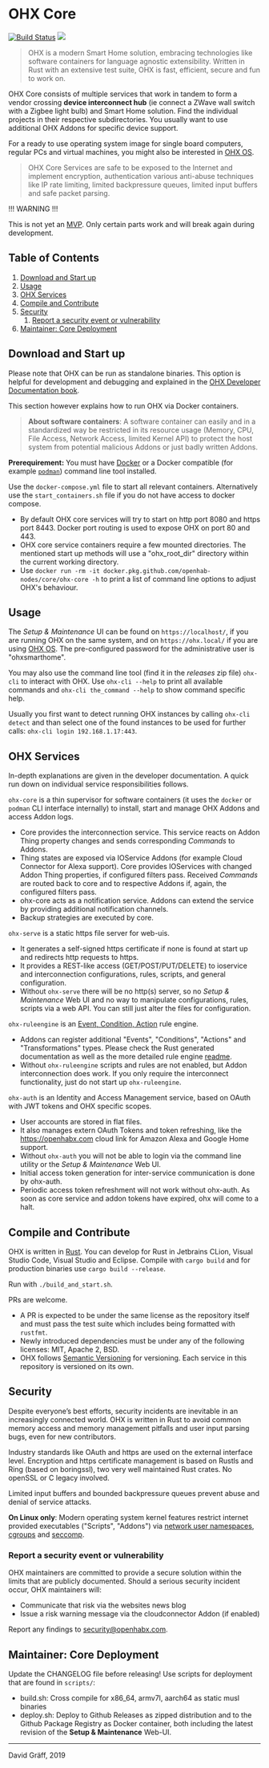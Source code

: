 # OHX Core

[![Build Status](https://github.com/openhab-nodes/core/workflows/test/badge.svg)](https://github.com/openhab-nodes/core/actions)
[![](https://img.shields.io/badge/license-MIT-blue.svg)](http://opensource.org/licenses/MIT)

> OHX is a modern Smart Home solution, embracing technologies like software containers for language agnostic extensibility.
> Written in Rust with an extensive test suite, OHX is fast, efficient, secure and fun to work on.

OHX Core consists of multiple services that work in tandem to form a vendor crossing **device interconnect hub** 
(ie connect a ZWave wall switch with a Zigbee light bulb) and Smart Home solution.
Find the individual projects in their respective subdirectories.
You usually want to use additional OHX Addons for specific device support.

For a ready to use operating system image for single board computers, regular PCs and virtual machines,
you might also be interested in [OHX OS](https://github.com/openhab-nodes/ohx-os/).

> OHX Core Services are safe to be exposed to the Internet and implement encryption, authentication various anti-abuse techniques
like IP rate limiting, limited backpressure queues, limited input buffers and safe packet parsing.


!!! WARNING !!!

This is not yet an [MVP](https://en.wikipedia.org/wiki/Minimum_viable_product).
Only certain parts work and will break again during development.

## Table of Contents

1. [Download and Start up](#download-and-start-up)
1. [Usage](#usage)
1. [OHX Services](#ohx-services)
1. [Compile and Contribute](#compile-and-contribute)
1. [Security](#security)
	1. [Report a security event or vulnerability](#report-a-security-event-or-vulnerability)
1. [Maintainer: Core Deployment](#maintainer-core-deployment)

## Download and Start up

Please note that OHX can be run as standalone binaries.
This option is helpful for development and debugging and explained in the [OHX Developer Documentation book](https://github.com/openhab-nodes/core).

This section however explains how to run OHX via Docker containers.

> **About software containers**: A software container can easily and in a standardized way be restricted in its resource usage
(Memory, CPU, File Access, Network Access, limited Kernel API) to protect the host system from potential malicious Addons or just badly written Addons.

**Prerequirement:** You must have [Docker](https://www.docker.com/products/docker-desktop) or a Docker compatible (for example [`podman`](https://podman.io/getting-started/installation)) command line tool installed.

Use the `docker-compose.yml` file to start all relevant containers.
Alternatively use the `start_containers.sh` file if you do not have access to docker compose.

- By default OHX core services will try to start on http port 8080 and https port 8443.
  Docker port routing is used to expose OHX on port 80 and 443.
- OHX core service containers require a few mounted directories.
  The mentioned start up methods will use a "ohx_root_dir" directory within the current working directory.
- Use  `docker run -rm -it docker.pkg.github.com/openhab-nodes/core/ohx-core -h` to print a list of command line options to adjust OHX's behaviour.

## Usage

The *Setup & Maintenance* UI can be found on `https://localhost/`, if you are running OHX on the same system,
and on `https://ohx.local/` if you are using [OHX OS](https://github.com/openhab-nodes/ohx-os/).
The pre-configured password for the administrative user is "ohxsmarthome".

You may also use the command line tool (find it in the *releases* zip file) `ohx-cli` to interact with OHX.
Use `ohx-cli --help` to print all available commands and `ohx-cli the_command --help` to show command specific help.

Usually you first want to detect running OHX instances by calling `ohx-cli detect` and than select one of the found
instances to be used for further calls: `ohx-cli login 192.168.1.17:443`.

## OHX Services

In-depth explanations are given in the developer documentation.
A quick run down on individual service responsibilities follows.

`ohx-core` is a thin supervisor for software containers (it uses the `docker` or `podman` CLI interface internally)
  to install, start and manage OHX Addons and access Addon logs.
- Core provides the interconnection service.
  This service reacts on Addon Thing property changes and sends corresponding *Commands* to Addons.
- Thing states are exposed via IOService Addons (for example Cloud Connector for Alexa support).
  Core provides IOServices with changed Addon Thing properties, if configured filters pass.
  Received *Commands* are routed back to core and to respective Addons if, again, the configured filters pass.
- ohx-core acts as a notification service. Addons can extend the service by providing additional notification channels.
- Backup strategies are executed by core. 

`ohx-serve` is a static https file server for web-uis.
- It generates a self-signed https certificate if none is found at start up and redirects http requests to https.
- It provides a REST-like access (GET/POST/PUT/DELETE) to ioservice and interconnection configurations, rules, scripts, and general configuration. 
- Without `ohx-serve` there will be no http(s) server, so no *Setup & Maintenance* Web UI and no way to
 manipulate configurations, rules, scripts via a web API. You can still just alter the files for configuration.

`ohx-ruleengine` is an [Event, Condition, Action](https://en.wikipedia.org/wiki/Event_condition_action) rule engine.
- Addons can register additional "Events", "Conditions", "Actions" and "Transformations" types.
 Please check the Rust generated documentation as well as the more detailed rule engine [readme](ruleengine/readme.md).
- Without `ohx-ruleengine` scripts and rules are not enabled, but Addon interconnection does work.
If you only require the interconnect functionality, just do not start up `ohx-ruleengine`.

`ohx-auth` is an Identity and Access Management service, based on OAuth with JWT tokens and OHX specific scopes.
- User accounts are stored in flat files.
- It also manages extern OAuth Tokens and token refreshing, like the https://openhabx.com cloud link for
Amazon Alexa and Google Home support.
- Without `ohx-auth` you will not be able to login via the command line utility or the *Setup & Maintenance* Web UI.
- Initial access token generation for inter-service communication is done by ohx-auth.
- Periodic access token refreshment will not work without ohx-auth.
  As soon as core service and addon tokens have expired, ohx will come to a halt.
  
## Compile and Contribute

OHX is written in [Rust](https://rustup.rs/).
You can develop for Rust in Jetbrains CLion, Visual Studio Code, Visual Studio and Eclipse.
Compile with `cargo build` and for production binaries use `cargo build --release`.

Run with `./build_and_start.sh`.

PRs are welcome.
* A PR is expected to be under the same license as the repository itself and must pass the
test suite which includes being formatted with `rustfmt`.
* Newly introduced dependencies must be under any of the following licenses: MIT, Apache 2, BSD.
* OHX follows [Semantic Versioning](http://semver.org/) for versioning.
Each service in this repository is versioned on its own.

## Security

Despite everyone’s best efforts, security incidents are inevitable in an increasingly connected world.
OHX is written in Rust to avoid common memory access and memory management pitfalls and user input parsing bugs, even for new contributors.

Industry standards like OAuth and https are used on the external interface level.
Encryption and https certificate management is based on Rustls and Ring (based on boringssl), two very well maintained Rust crates.
No openSSL or C legacy involved.

Limited input buffers and bounded backpressure queues prevent abuse and denial of service attacks. 

**On Linux only**: Modern operating system kernel features restrict internet provided executables ("Scripts", "Addons")
via [network user namespaces](https://en.wikipedia.org/wiki/Linux_namespaces#Network_(net)), [cgroups](https://en.wikipedia.org/wiki/Cgroups) and [seccomp](https://en.wikipedia.org/wiki/Seccomp).

### Report a security event or vulnerability

OHX maintainers are committed to provide a secure solution within the limits that are publicly documented.
Should a serious security incident occur, OHX maintainers will:

* Communicate that risk via the websites news blog
* Issue a risk warning message via the cloudconnector Addon (if enabled)

Report any findings to security@openhabx.com.

## Maintainer: Core Deployment

Update the CHANGELOG file before releasing! Use scripts for deployment that are found in `scripts/`:

* build.sh: Cross compile for x86_64, armv7l, aarch64 as static musl binaries
* deploy.sh: Deploy to Github Releases as zipped distribution
  and to the Github Package Registry as Docker container, both including the latest revision of the **Setup & Maintenance** Web-UI.

-----
 David Gräff, 2019
